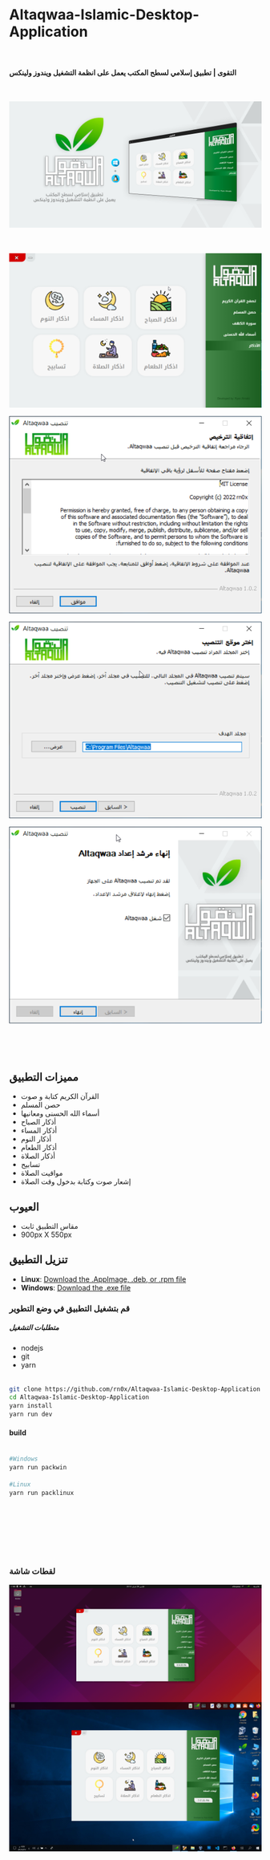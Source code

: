 # Altaqwaa-Islamic-Desktop-Application

<br>

#### التقوى | تطبيق إسلامي لسطح المكتب يعمل على انظمة التشغيل ويندوز ولينكس

<br>

<p align="center">
  <img align="center" src="/github/1.png"> <br><br><br><br>
  <img align="center" src="/github/2.png"> <br><br>
  <img align="center" src="/github/3.png"> <br><br>
  <img align="center" src="/github/4.png"> <br><br>
  <img align="center" src="/github/5.png"> <br><br>
</p>


<br><br>

## مميزات التطبيق

- القرآن الكريم كتابة و صوت
- حصن المسلم
- أسماء الله الحسنى ومعانيها
- أذكار الصباح
- أذكار المساء
- أذكار النوم
- أذكار الطعام 
- أذكار الصلاة
- تسابيح
- مواقيت الصلاة
- إشعار صوت وكتابة بدخول وقت الصلاة

## العيوب

- مقاس التطبيق ثابت 
- 900px X 550px

## تنزيل التطبيق

- **Linux**: [Download the .AppImage, .deb, or .rpm file](https://github.com/rn0x/Altaqwaa-Islamic-Desktop-Application/releases/latest)
- **Windows**: [Download the .exe file](https://github.com/rn0x/Altaqwaa-Islamic-Desktop-Application/releases/latest)

### قم  بتشغيل التطبيق في وضع التطوير 

##### متطلبات التشغيل 
- nodejs
- git 
- yarn


```bash

git clone https://github.com/rn0x/Altaqwaa-Islamic-Desktop-Application
cd Altaqwaa-Islamic-Desktop-Application
yarn install
yarn run dev

```

#### build 

```bash

#Windows
yarn run packwin

#Linux
yarn run packlinux


```
<br><br><br><br><br><br>

### لقطات شاشة

<p align="center">
  <img align="center" src="/github/6.png"> 
  <img align="center" src="/github/7.png">
</p>
